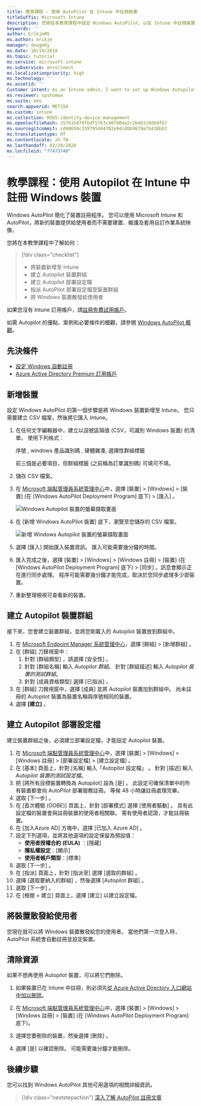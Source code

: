 ```yaml
---
title: 教學課程 - 使用 AutoPilot 在 Intune 中註冊裝置
titleSuffix: Microsoft Intune
description: 您將在本教學課程中設定 Windows AutoPilot，以在 Intune 中註冊裝置。
keywords: ''
author: ErikjeMS
ms.author: erikje
manager: dougeby
ms.date: 10/19/2018
ms.topic: tutorial
ms.service: microsoft-intune
ms.subservice: enrollment
ms.localizationpriority: high
ms.technology: ''
ms.assetid: ''
Customer intent: As an Intune admin, I want to set up Windows Autopilot so that users can enroll in Intune.
ms.reviewer: spshumwa
ms.suite: ems
search.appverid: MET150
ms.custom: intune
ms.collection: M365-identity-device-management
ms.openlocfilehash: 257b15879f6df5763c407904a2c2b46319d64fb7
ms.sourcegitcommit: cd90650c339795d44702e9dcd0b9679a7b438bb2
ms.translationtype: HT
ms.contentlocale: zh-TW
ms.lasthandoff: 02/20/2020
ms.locfileid: "77473740"
---
```

# <a name="tutorial-use-autopilot-to-enroll-windows-devices-in-intune"></a>教學課程：使用 Autopilot 在 Intune 中註冊 Windows 裝置

Windows AutoPilot 簡化了裝置註冊程序。 您可以使用 Microsoft Intune 和 AutoPilot，將新的裝置提供給使用者而不需要建置、維護及套用自訂作業系統映像。

您將在本教學課程中了解如何：
> [!div class="checklist"]
> * 將裝置新增至 Intune
> * 建立 Autopilot 裝置群組
> * 建立 Autopilot 部署設定檔
> * 指派 AutoPilot 部署設定檔至裝置群組
> * 將 Windows 裝置散發給使用者

如果您沒有 Intune 訂用帳戶，請[註冊免費試用帳戶](../fundamentals/free-trial-sign-up.md)。

如需 Autopilot 的優點、案例和必要條件的概觀，請參閱 [Windows AutoPilot 概觀](https://docs.microsoft.com/windows/deployment/windows-autopilot/windows-10-autopilot)。


## <a name="prerequisites"></a>先決條件
- [設定 Windows 自動註冊](../quickstart-setup-auto-enrollment.md)
- [Azure Active Directory Premium 訂用帳戶](https://docs.microsoft.com/azure/active-directory/active-directory-get-started-premium) <!--&#40;[trial subscription](https://go.microsoft.com/fwlink/?LinkID=816845)&#41;-->


## <a name="add-devices"></a>新增裝置

設定 Windows AutoPilot 的第一個步驟是將 Windows 裝置新增至 Intune。 您只需要建立 CSV 檔案，然後將它匯入 Intune。

1. 在任何文字編輯器中，建立以逗號區隔值 (CSV，可識別 Windows 裝置) 的清單。 使用下列格式：
    
    序號  , windows 產品識別碼  , 硬體雜湊,  選擇性群組標籤 
    
    前三個是必要項目，但群組標籤 (之前稱為訂單識別碼) 可填可不填。

2. 儲存 CSV 檔案。

3. 在 [Microsoft 端點管理員系統管理中心](https://go.microsoft.com/fwlink/?linkid=2109431)中，選擇 [裝置]   > [Windows]   > [裝置]  \(在 [Windows AutoPilot Deployment Program]  底下\) > [匯入]  。

    ![Windows Autopilot 裝置的螢幕擷取畫面](./media/enrollment-autopilot/autopilot-import-device.png)

4. 在 [新增 Windows AutoPilot 裝置]  底下，瀏覽至您儲存的 CSV 檔案。

    ![新增 Windows Autopilot 裝置的螢幕擷取畫面](./media/tutorial-use-autopilot-enroll-devices/autopilot-import-device2.png)

5. 選擇 [匯入]  開始匯入裝置資訊。 匯入可能需要幾分鐘的時間。

4. 匯入完成之後，選擇 [裝置]   > [Windows]   > [Windows 註冊]   > [裝置]  \(在 [Windows AutoPilot Deployment Program]  底下\) > [同步]  。訊息會顯示正在進行同步處理。 程序可能需要幾分鐘才能完成，取決於您同步處理多少部裝置。

5. 重新整理檢視可查看新的裝置。

## <a name="create-an-autopilot-device-group"></a>建立 Autopilot 裝置群組

接下來，您會建立裝置群組，並將您剛載入的 Autopilot 裝置放到群組中。

1. 在 [Microsoft Endpoint Manager 系統管理中心](https://go.microsoft.com/fwlink/?linkid=2109431)，選擇 [群組]   > [新增群組]  。
2. 在 [群組]  刀鋒視窗中：
    1. 針對 [群組類型]  ，請選擇 [安全性]  。
    2. 針對 [群組名稱]  輸入 *Autopilot 群組*。 針對 [群組描述]  輸入 *Autopilot 裝置的測試群組*。
    3. 針對 [成員資格類型]  選擇 [已指派]  。
3. 在 [群組]  刀鋒視窗中，選擇 [成員]  並將 Autopilot 裝置加到群組中。 尚未註冊的 Autopilot 裝置為裝置名稱與序號相同的裝置。
4. 選擇 **[建立]** 。  

## <a name="create-an-autopilot-deployment-profile"></a>建立 Autopilot 部署設定檔

建立裝置群組之後，必須建立部署設定檔，才能設定 Autopilot 裝置。

1. 在 [Microsoft 端點管理員系統管理中心](https://go.microsoft.com/fwlink/?linkid=2109431)中，選擇 [裝置]   > [Windows]   > [Windows 註冊]   > [部署設定檔]   > [建立設定檔]  。
2. 在 [基本]  頁面上，針對 [名稱]  輸入「Autopilot 設定檔」  。 針對 [描述]  輸入 *Autopilot 裝置的測試設定檔*。
3. 把 [將所有目標裝置轉換為 Autopilot]  設為 [是]  。 此設定可確保清單中的所有裝置都會向 AutoPilot 部署服務註冊。 等候 48 小時讓註冊處理完畢。
4. 選取 [下一步]  。
5. 在 [首次體驗 (OOBE)]  頁面上，針對 [部署模式]  選擇 [使用者驅動]  。 具有此設定檔的裝置會與註冊裝置的使用者相關聯。 需有使用者認證，才能註冊裝置。
6. 在 [加入Azure AD]  方塊中，選擇 [已加入 Azure AD]  。
7. 設定下列選項，並將其他選項的設定保留為預設值：
    - **使用者授權合約 (EULA)** ：[隱藏] 
    - **隱私權設定**：[顯示] 
    - **使用者帳戶類型**：[標準] 
8. 選取 [下一步]  。
9. 在 [指派]  頁面上，針對 [指派至]  選擇 [選取的群組]  。
10. 選擇 [選取要納入的群組]  ，然後選擇 [Autopilot 群組]  。
11. 選取 [下一步]  。
12. 在 [檢閱 + 建立]  頁面上，選擇 [建立]  以建立設定檔。

## <a name="distribute-devices-to-users"></a>將裝置散發給使用者

您現在就可以將 Windows 裝置散發給您的使用者。 當他們第一次登入時，AutoPilot 系統會自動註冊並設定裝置。 

## <a name="clean-up-resources"></a>清除資源

如果不想再使用 Autopilot 裝置，可以將它們刪除。

1. 如果裝置已在 Intune 中註冊，則必須先[從 Azure Active Directory 入口網站中加以刪除](../remote-actions/devices-wipe.md#delete-devices-from-the-azure-active-directory-portal)。

2. 在 [Microsoft 端點管理員系統管理中心](https://go.microsoft.com/fwlink/?linkid=2109431)中，選擇 [裝置]   > [Windows]   > [Windows 註冊]   > [裝置]  \(在 [Windows AutoPilot Deployment Program]  底下\)。

3. 選擇您要刪除的裝置，然後選擇 [刪除]  。

4. 選擇 [是]  以確認刪除。 可能需要幾分鐘才能刪除。

## <a name="next-steps"></a>後續步驟

您可以找到 Windows AutoPilot 其他可用選項的相關詳細資訊。

> [!div class="nextstepaction"]
> [深入了解 AutoPilot 註冊文章](enrollment-autopilot.md)


